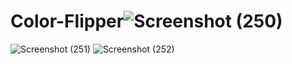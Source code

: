 # Color-Flipper![Screenshot (250)](https://user-images.githubusercontent.com/98319826/167299852-55d41642-0051-4e7b-ad7e-89a4171a5ed0.png)
![Screenshot (251)](https://user-images.githubusercontent.com/98319826/167299854-4d688ebb-23cb-4f48-a3d4-e06e2447759e.png)
![Screenshot (252)](https://user-images.githubusercontent.com/98319826/167299856-e116cd43-6edb-4625-8cde-21cd408dd29b.png)
